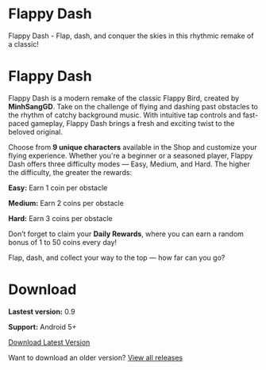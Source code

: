 # Flappy Dash
Flappy Dash - Flap, dash, and conquer the skies in this rhythmic remake of a classic!

# Flappy Dash

Flappy Dash is a modern remake of the classic Flappy Bird, created by **MinhSangGD**. Take on the challenge of flying and dashing past obstacles to the rhythm of catchy background music. With intuitive tap controls and fast-paced gameplay, Flappy Dash brings a fresh and exciting twist to the beloved original.

Choose from **9 unique characters** available in the Shop and customize your flying experience. Whether you're a beginner or a seasoned player, Flappy Dash offers three difficulty modes — Easy, Medium, and Hard. The higher the difficulty, the greater the rewards:

**Easy:** Earn 1 coin per obstacle

**Medium:** Earn 2 coins per obstacle

**Hard:** Earn 3 coins per obstacle


Don’t forget to claim your **Daily Rewards**, where you can earn a random bonus of 1 to 50 coins every day!

Flap, dash, and collect your way to the top — how far can you go?

# Download

**Lastest version:** 0.9

**Support:** Android 5+

[Download Latest Version](<https://example.com>)

Want to download an older version? [View all releases](<https://github.com/MinhSangGDVN/fp/releases>)

